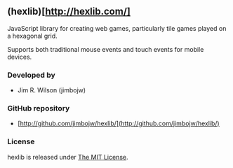 ## (hexlib)[http://hexlib.com/]

JavaScript library for creating web games, particularly tile games played on a hexagonal grid.

Supports both traditional mouse events and touch events for mobile devices.

### Developed by
* Jim R. Wilson (jimbojw)

### GitHub repository
* [http://github.com/jimbojw/hexlib/](http://github.com/jimbojw/hexlib/)

### License
hexlib is released under [The MIT License](http://www.opensource.org/licenses/mit-license.php).

